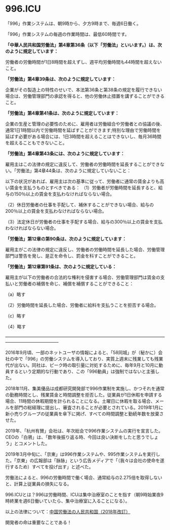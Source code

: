996.ICU
===

「996」作業システムは、朝9時から、夕方9時まで、毎週6日働く。

「996」作業システムの毎週の作業時間は、最低60時間です。

**「中華人民共和国労働法」第4章第36条（以下「労働法」といいます。）は、次のように規定しています：**

労働者の労働時間が1日8時間を超えずし、週平均労働時間も44時間を超えないこと。

**「労働法」第4章39条は、次のように規定しています：**

企業がその製造上の特性のせいで、本法第36条と第38条の規定を履行できない場合は、労働管理部門の承認を得ると、他の労働休止措置を講ずることができること。

**「労働法」第4章第41条は、次のように規定しています：**

企業の生産と管理の必要性のために、雇用者は労働組合や労働者との協議の後、通常1日1時間以内で労働時間を延ばすことができます;特別な理由で労働時間を延ばす必要がある場合には、1日3時間を超えることはできないし、毎月36時間を超えることもできないこと。

**「労働法」第4章第43条には、次のように規定しています：**

雇用主はこの法律の規定に違反して、労働者の労働時間を延長することができない。「労働法」第4章44条は、次のように規定していないこと：

以下の状況があれば、雇用主は次の基準に従って、労働者に通常の賃金よりも高い賃金を支払うものとすべきである：
（1）労働者が労働時間を延長すると、給与の150％以上の賃金を支払わなければならない場合。

（2）休日労働者の仕事を手配して、補休することができない場合、給与の200％以上の賃金を支払わなければならない場合。

（3）法定休日が労働者の仕事を手配する場合、給与の300％以上の賃金を支払わなければならない場合。

**「労働法」第12章の第90条は、次のように規定しています：**

雇用主がこの法律の規定に違反し、労働者の労働時間を延長した場合、労働管理部門は警告を発し、是正を命令し、罰金を科すことができること。

**「労働法」第12章第91条は、次のように規定している：**

雇用主が以下の労働者の合法的な権利を侵害する場合、労働管理部門は賃金の支払いと労働者の補償を命じ、補償を補償することができること：

（a）略す

（2）労働時間を延長した場合、労働者に給料を支払うことを拒否する場合。

（c）略す

（4）略す

————————————————————————————————————————————————

2016年9月頃、一部のネットユーザの情報によると、「58同城」が（秘かに）会社の中で「996」の労働システムを導入しており、実質上週末に残業しても残業代が出ない。同社は、ピーク時の取引量に対処するために、毎年9月と10月に動員するという定期的な行動であり、この「996動員」は強制ではないと主張した。

2018年11月、集美優品は成都研究開発部で996作業制を実施し、かつそれを通常の勤務時間とし、残業賃金と時間調整を拒否した。従業員が1日休暇を申請する場合、11時間の休暇期間を計られることになる。土曜日に休暇を取る場合、メールを部門の総経理に提出し、審査されることが必要とされている。2019年1月に新小売りグループの従業員を傘下に掲げ、すべての時間調整と勤続年数を放棄させた。

2019年、「杭州有賛」会社は、年次総会で996作業システムの実行を宣言した。CEOの「白鴉」は、「数年後振り返る時、今回は良い決断をしたと思うでしょう」とコメントした。

2019年3月中旬に、「京東」は996作業システムや、995作業システムを実行した。「京東」の広報部は「脉脉」という広告メディアで「（我々は会社の使命を遂行するため）すべてを投げ出す」と述べた。

労働法によると、996の労働時間で働く場合、通常給与の2.275倍を取得しないと、計算上従業員の損失になる。

996.ICUとは？996は労働時間、ICUは集中治療室のことを指す（朝9時始業夜9時終業を週6日働いていたら、集中治療室に入ることになる）。

以上の法律について：[中国労働法の人民共和国（2018年改訂）](http://www.npc.gov.cn/npc/xinwen/2019-01/07/content_2070261.htm)

開発者の命は重要なことである！
